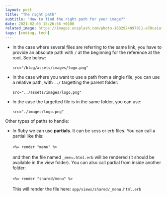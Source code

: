 ```yaml
---
layout: post
title: "The right path"
subtitle: "How to find the right path for your image?"
date: 2021-02-03 15:26:56 +0100
related_image: https://images.unsplash.com/photo-1602924097911-a78ca1af38c6?ixid=MXwxMjA3fDB8MHxwaG90by1wYWdlfHx8fGVufDB8fHw%3D&ixlib=rb-1.2.1&auto=format&fit=crop&w=1318&q=80
tags: [coding, tech]
---
```


- In the case where several files are referring to the same link, you have to provide an absolute path with `/` at the beginning for the reference at the root. See below:\
  \
   `src="/blog/assets/images/logo.png"`

- In the case where you want to use a path from a single file, you can use a relative path, with `../` targetting the parent folder:\
  \
   `src="../assets/images/logo.png"`

- In the case the targetted file is in the same folder, you can use:\
  \
   `src="./images/logo.png"`

Other types of paths to handle:

- In Ruby we can use **partials**. It can be scss or erb files. You can call a partial like this:\
  \
   `<%= render "menu" %>`\
   \
   and then the file named `_menu.html.erb` will be rendered (it should be available in the view folder).
  You can also call partial from inside another folder:\
   \
   `<%= render "shared/menu" %>`\
   \
   This will render the file here: `app/views/shared/_menu.html.erb`
